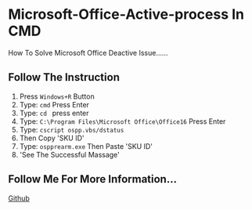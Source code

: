# Microsoft-Office-Active-process In CMD
How To Solve Microsoft Office Deactive Issue......
## Follow The Instruction 
1) Press ```Windows+R``` Button 
2) Type: ```cmd```  Press Enter 
2) Type: ```cd ```  press enter  
3) Type: ```C:\Program Files\Microsoft Office\Office16``` Press Enter  
4) Type: ```cscript ospp.vbs/dstatus```  
5) Then Copy 'SKU ID'  
6) Type: ```ospprearm.exe``` Then Paste 'SKU ID'  
7) 'See The Successful Massage'  


## Follow Me For More Information...  
[Github][github]  

<!--Link-->  
[github]:https://github.com/asadulshaown?tab=repositories
